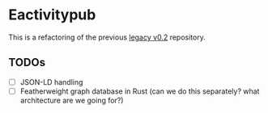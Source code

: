 # Eactivitypub

This is a refactoring of the previous [legacy v0.2](https://github.com/Chlorophytus/eactivitypub-legacy-0.2) repository.

## TODOs

- [ ] JSON-LD handling
- [ ] Featherweight graph database in Rust (can we do this separately? what architecture are we going for?)